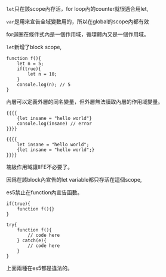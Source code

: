 

`let`只在該scope內存活，for loop內的counter就很適合用let,

`var`是用來宣告全域變數用的，所以在global的scope內都有效



for迴圈在條件式內是一個作用域，循環體內又是一個作用域。



`let`新增了block scope,

```
function f(){
    let n = 5;
    if(true){
        let n = 10;
    }
    console.log(n); // 5
}
```



內層可以定義外層的同名變量，但外層無法讀取內層的作用域變量。



```
{{{{
    {let insane = "hello world"}
    console.log(insane) // error
}}}}
```



```
{{{{
    let insane = "hello world";
    {let insane = "hello world";}
}}}}
```



塊級作用域讓IIFE不必要了。

因爲在該block內宣告的let variable都只存活在這個scope, 





es5禁止在function內宣告函數。

```
if(true){
    function f(){}
}

try{
    function f(){
        // code here
    } catch(e){
        // code here
    }
}
```

上面兩種在es5都是違法的。










